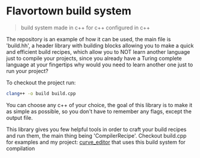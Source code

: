 # Flavortown build system
> build system made in c++ for c++ configured in c++

The repository is an example of how it can be used, the main file is 'build.hh', a header library with building blocks allowing you to make a quick and efficient build recipes, which allow you to NOT learn another language just to compile your projects, since you already have a Turing complete language at your fingertips why would you need to learn another one just to run your project?

To checkout the project run:
```bash
clang++ -o build build.cpp
```
You can choose any c++ of your choice, the goal of this library is to make it as simple as possible, so you don't have to remember any flags, except the output file.

This library gives you few helpful tools in order to craft your build recipes and run them, the main thing being 'CompilerRecipe'. Checkout build.cpp for examples and my project: [curve_editor](https://github.com/Cathyprime/curve_editor) that uses this build system for compilation
